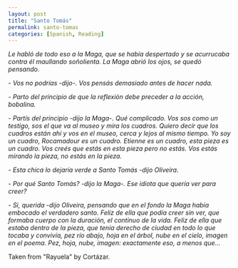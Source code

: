 ```yaml
---
layout: post
title: "Santo Tomás"
permalink: santo-tomas
categories: [Spanish, Reading]
---
```


*Le habló de todo eso a la Maga, que se había despertado y se acurrucaba
contra él maullando soñolienta. La Maga abrió los ojos, se quedó
pensando.*

*- Vos no podrías -dijo-. Vos pensás demasiado antes de hacer nada.*

*- Parto del principio de que la reflexión debe preceder a la acción,
bobalina.*

*- Partís del principio -dijo la Maga-. Qué complicado. Vos sos como un
testigo, sos el que va al museo y mira los cuadros. Quiero decir que los
cuadros están ahí y vos en el museo, cerca y lejos al mismo tiempo. Yo
soy un cuadro, Rocamadour es un cuadro. Etienne es un cuadro, esta pieza
es un cuadro. Vos creés que estás en esta pieza pero no estás. Vos estás
mirando la pieza, no estás en la pieza.*

*- Esta chica lo dejaría verde a Santo Tomás -dijo Oliveira.*

*- Por qué Santo Tomás? -dijo la Maga-. Ese idiota que quería ver para
creer?*

*- Si, querida -dijo Oliveira, pensando que en el fondo la Maga había
embocado el verdadero santo. Feliz de ella que podía creer sin ver, que
formaba cuerpo con la duración, el continuo de la vida. Feliz de ella
que estaba dentro de la pieza, que tenía derecho de ciudad en todo lo
que tocaba y convivía, pez río abajo, hoja en el árbol, nube en el
cielo, imagen en el poema. Pez, hoja, nube, imagen: exactamente eso, a
menos que...*

Taken from "Rayuela" by Cortázar.


